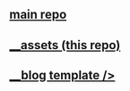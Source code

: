 ## [main repo](https://github.com/thegreedypeople/thegreedypeople.github.io)
## [ __assets (this repo)](https://github.com/thegreedypeople/assets)
## [ __blog template />](https://github.com/thegreedypeople/blog)

